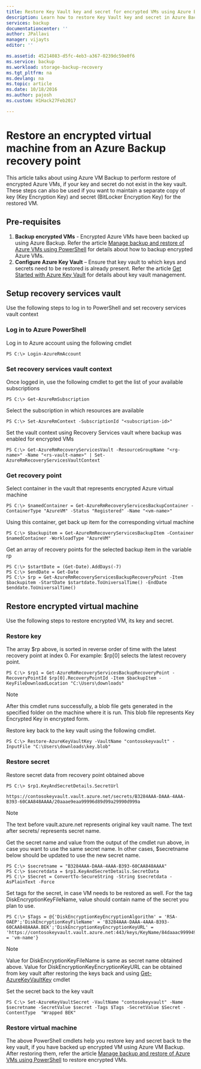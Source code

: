 ```yaml
---
title: Restore Key Vault key and secret for encrypted VMs using Azure Backup | Microsoft Docs
description: Learn how to restore Key Vault key and secret in Azure Backup using PowerShell
services: backup
documentationcenter: ''
author: JPallavi
manager: vijayts
editor: ''

ms.assetid: 45214083-d5fc-4eb3-a367-0239dc59e0f6
ms.service: backup
ms.workload: storage-backup-recovery
ms.tgt_pltfrm: na
ms.devlang: na
ms.topic: article
ms.date: 10/18/2016
ms.author: pajosh
ms.custom: H1Hack27Feb2017

---
```

# Restore an encrypted virtual machine from an Azure Backup recovery point
This article talks about using Azure VM Backup to perform restore of encrypted Azure VMs, if your key and secret do not exist in the key vault. These steps can also be used if you want to maintain a separate copy of key (Key Encryption Key) and secret (BitLocker Encryption Key) for the restored VM.

## Pre-requisites
1. **Backup encrypted VMs** - Encrypted Azure VMs have been backed up using Azure Backup. Refer the article [Manage backup and restore of Azure VMs using PowerShell](backup-azure-vms-automation.md) for details about how to backup encrypted Azure VMs.
2. **Configure Azure Key Vault** – Ensure that key vault to which keys and secrets need to be restored is already present. Refer the article [Get Started with Azure Key Vault](../key-vault/key-vault-get-started.md) for details about key vault management.

## Setup recovery services vault
Use the following steps to log in to PowerShell and set recovery services vault context

### Log in to Azure PowerShell
Log in to Azure account using the following cmdlet

```
PS C:\> Login-AzureRmAccount
```

### Set recovery services vault context
Once logged in, use the following cmdlet to get the list of your available subscriptions

```
PS C:\> Get-AzureRmSubscription
```

Select the subscription in which resources are available

```
PS C:\> Set-AzureRmContext -SubscriptionId "<subscription-id>"
```

Set the vault context using Recovery Services vault where backup was enabled for encrypted VMs

```
PS C:\> Get-AzureRmRecoveryServicesVault -ResourceGroupName "<rg-name>" -Name "<rs-vault-name>" | Set-AzureRmRecoveryServicesVaultContext
```

### Get recovery point
Select container in the vault that represents encrypted Azure virtual machine

```
PS C:\> $namedContainer = Get-AzureRmRecoveryServicesBackupContainer -ContainerType "AzureVM" -Status "Registered" -Name "<vm-name>"
```

Using this container, get back up item for the corresponding virtual machine

```
PS C:\> $backupitem = Get-AzureRmRecoveryServicesBackupItem -Container $namedContainer -WorkloadType "AzureVM"
```

Get an array of recovery points for the selected backup item in the variable rp

```
PS C:\> $startDate = (Get-Date).AddDays(-7)
PS C:\> $endDate = Get-Date
PS C:\> $rp = Get-AzureRmRecoveryServicesBackupRecoveryPoint -Item $backupitem -StartDate $startdate.ToUniversalTime() -EndDate $enddate.ToUniversalTime()
```

## Restore encrypted virtual machine
Use the following steps to restore encrypted VM, its key and secret.

### Restore key
The array $rp above, is sorted in reverse order of time with the latest recovery point at index 0. For example: $rp[0] selects the latest recovery point.

```
PS C:\> $rp1 = Get-AzureRmRecoveryServicesBackupRecoveryPoint -RecoveryPointId $rp[0].RecoveryPointId -Item $backupItem -KeyFileDownloadLocation "C:\Users\downloads"
```

> [!NOTE]
> After this cmdlet runs successfully, a blob file gets generated in the specified folder on the machine where it is run. This blob file represents Key Encrypted Key in encrypted form.
>
>

Restore key back to the key vault using the following cmdlet.

```
PS C:\> Restore-AzureKeyVaultKey -VaultName "contosokeyvault" -InputFile "C:\Users\downloads\key.blob"
```

### Restore secret
Restore secret data from recovery point obtained above

```
PS C:\> $rp1.KeyAndSecretDetails.SecretUrl

https://contosokeyvault.vault.azure.net/secrets/B3284AAA-DAAA-4AAA-B393-60CAA848AAAA/20aaae9eaa99996d89d99a29990d999a
```

> [!NOTE]
> The text before vault.azure.net represents original key vault name. The text after secrets/ represents secret name.
>
>

Get the secret name and value from the output of the cmdlet run above, in case you want to use the same secret name. In other cases, $secretname below should be updated to use the new secret name.

```
PS C:\> $secretname = "B3284AAA-DAAA-4AAA-B393-60CAA848AAAA"
PS C:\> $secretdata = $rp1.KeyAndSecretDetails.SecretData
PS C:\> $Secret = ConvertTo-SecureString -String $secretdata -AsPlainText -Force
```

Set tags for the secret, in case VM needs to be restored as well. For the tag DiskEncryptionKeyFileName, value should contain name of the secret you plan to use.

```
PS C:\> $Tags = @{'DiskEncryptionKeyEncryptionAlgorithm' = 'RSA-OAEP';'DiskEncryptionKeyFileName' = 'B3284AAA-DAAA-4AAA-B393-60CAA848AAAA.BEK';'DiskEncryptionKeyEncryptionKeyURL' = 'https://contosokeyvault.vault.azure.net:443/keys/KeyName/84daaac999949999030bf99aaa5a9f9';'MachineName' = 'vm-name'}
```

> [!NOTE]
> Value for DiskEncryptionKeyFileName is same as secret name obtained above. Value for DiskEncryptionKeyEncryptionKeyURL can be obtained from key vault after restoring the keys back and using [Get-AzureKeyVaultKey](https://msdn.microsoft.com/library/dn868053.aspx) cmdlet    
>
>

Set the secret back to the key vault

```
PS C:\> Set-AzureKeyVaultSecret -VaultName "contosokeyvault" -Name $secretname -SecretValue $secret -Tags $Tags -SecretValue $Secret -ContentType  "Wrapped BEK"
```

### Restore virtual machine
The above PowerShell cmdlets help you restore key and secret back to the key vault, if you have backed up encrypted VM using Azure VM Backup. After restoring them, refer the article [Manage backup and restore of Azure VMs using PowerShell](backup-azure-vms-automation.md) to restore encrypted VMs.
